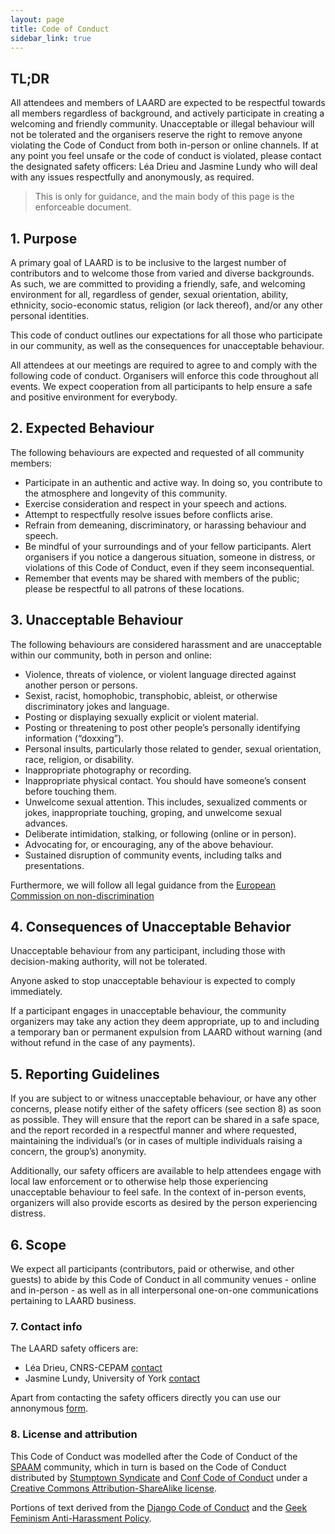 ```yaml
---
layout: page
title: Code of Conduct
sidebar_link: true
---
```


## TL;DR

All attendees and members of LAARD are expected to be respectful towards all members regardless of background, and actively participate in creating a welcoming and friendly community.
Unacceptable or illegal behaviour will not be tolerated and the organisers reserve the right to remove anyone violating the Code of Conduct from both in-person or online channels.
If at any point you feel unsafe or the code of conduct is violated, please contact the designated safety officers: Léa Drieu and Jasmine Lundy who will deal with any issues respectfully and anonymously, as required.

>This is only for guidance, and the main body of this page is the enforceable document.

## 1. Purpose

A primary goal of LAARD is to be inclusive to the largest number of contributors and to welcome those from varied and diverse backgrounds. As such, we are committed to providing a friendly, safe, and welcoming environment for all, regardless of gender, sexual orientation, ability, ethnicity, socio-economic status, religion (or lack thereof), and/or any other personal identities.

This code of conduct outlines our expectations for all those who participate in our community, as well as the consequences for unacceptable behaviour.

All attendees at our meetings are required to agree to and comply with the following code of conduct. Organisers will enforce this code throughout all events. We expect cooperation from all participants to help ensure a safe and positive environment for everybody.

## 2. Expected Behaviour

The following behaviours are expected and requested of all community members:

- Participate in an authentic and active way. In doing so, you contribute to the atmosphere and longevity of this community.
- Exercise consideration and respect in your speech and actions.
- Attempt to respectfully resolve issues before conflicts arise.
- Refrain from demeaning, discriminatory, or harassing behaviour and speech.
- Be mindful of your surroundings and of your fellow participants. Alert organisers if you notice a dangerous situation, someone in distress, or violations of this Code of Conduct, even if they seem inconsequential.
- Remember that events may be shared with members of the public; please be respectful to all patrons of these locations.

## 3. Unacceptable Behaviour

The following behaviours are considered harassment and are unacceptable within our community, both in person and online:

- Violence, threats of violence, or violent language directed against another person or persons.
- Sexist, racist, homophobic, transphobic, ableist, or otherwise discriminatory jokes and language.
- Posting or displaying sexually explicit or violent material.
- Posting or threatening to post other people’s personally identifying information (“doxxing”).
- Personal insults, particularly those related to gender, sexual orientation, race, religion, or disability.
- Inappropriate photography or recording.
- Inappropriate physical contact. You should have someone’s consent before touching them.
- Unwelcome sexual attention. This includes, sexualized comments or jokes, inappropriate touching, groping, and unwelcome sexual advances.
- Deliberate intimidation, stalking, or following (online or in person).
- Advocating for, or encouraging, any of the above behaviour.
- Sustained disruption of community events, including talks and presentations.


Furthermore, we will follow all legal guidance from the [European Commission on non-discrimination](https://fra.europa.eu/sites/default/files/fra_uploads/fra-2018-handbook-non-discrimination-law-2018_en.pdf)

## 4. Consequences of Unacceptable Behavior

Unacceptable behaviour from any participant, including those with decision-making authority, will not be tolerated.

Anyone asked to stop unacceptable behaviour is expected to comply immediately.

If a participant engages in unacceptable behaviour, the community organizers may take any action they deem appropriate, up to and including a temporary ban or permanent expulsion from LAARD without warning (and without refund in the case of any payments).

## 5. Reporting Guidelines

If you are subject to or witness unacceptable behaviour, or have any other concerns, please notify either of the safety officers (see section 8) as soon as possible. They will ensure that the report can be shared in a safe space, and the report recorded in a respectful manner and where requested, maintaining the individual’s (or in cases of multiple individuals raising a concern, the group’s) anonymity. 

Additionally, our safety officers are available to help attendees engage with local law enforcement or to otherwise help those experiencing unacceptable behaviour to feel safe. In the context of in-person events, organizers will also provide escorts as desired by the person experiencing distress.


## 6. Scope

We expect all participants (contributors, paid or otherwise, and other guests) to abide by this Code of Conduct in all community venues - online and in-person - as well as in all interpersonal one-on-one communications pertaining to LAARD business.

### 7. Contact info

The LAARD safety officers are:
- Léa Drieu, CNRS-CEPAM <a href="mailto:lea.drieu@cepam.cnrs.fr">contact</a>
- Jasmine Lundy, University of York <a href="mailto:jasmine.lundy@york.ac.uk">contact</a>

Apart from contacting the safety officers directly you can use our annonymous <a href="https://forms.gle/a699frSRpPVKZjnJ7">form</a>.

### 8. License and attribution

This Code of Conduct was modelled after the Code of Conduct of the [SPAAM](https://www.spaam-community.org/) community, which in turn is based on the Code of Conduct distributed by [Stumptown Syndicate](http://stumptownsyndicate.org) and [Conf Code of Conduct](https://confcodeofconduct.com/) under a [Creative Commons Attribution-ShareAlike license](http://creativecommons.org/licenses/by-sa/3.0/). 

Portions of text derived from the [Django Code of Conduct](https://www.djangoproject.com/conduct/) and the [Geek Feminism Anti-Harassment Policy](http://geekfeminism.wikia.com/wiki/Conference_anti-harassment/Policy).
